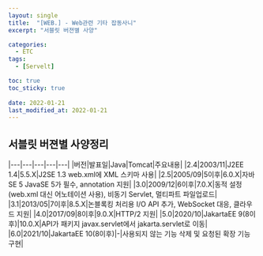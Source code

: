 ```yaml
---
layout: single
title:  "[WEB.] - Web관련 기타 잡동사니"
excerpt: "서블릿 버젼별 사양"

categories:
  - ETC
tags:
  - [Servelt]

toc: true
toc_sticky: true
 
date: 2022-01-21
last_modified_at: 2022-01-21
---
```


## 서블릿 버젼별 사양정리

|---|---|---|---|---|
|버전|발표일|Java|Tomcat|주요내용|
|2.4|2003/11|J2EE 1.4|5.5.X|J2SE 1.3	web.xml에 XML 스키마 사용|
|2.5|2005/09|5이후|6.0.X|자바SE 5	JavaSE 5가 필수, annotation 지원|
|3.0|2009/12|6이후|7.0.X|동적 설정(web.xml 대신 어노테이션 사용), 비동기 Servlet, 멀티파트 파일업로드|
|3.1|2013/05|7이후|8.5.X|논블록킹 처리용 I/O API 추가, WebSocket 대응, 클라우드 지원|
|4.0|2017/09|8이후|9.0.X|HTTP/2 지원|
|5.0|2020/10|JakartaEE 9(8이후)|10.0.X|API가 패키지 javax.servlet에서 jakarta.servlet로 이동|
|6.0|2021/10|JakartaEE 10(8이후)|-|사용되지 않는 기능 삭제 및 요청된 확장 기능 구현|
